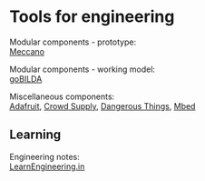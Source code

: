 
# Tools for engineering

Modular components - prototype:  
[Meccano](https://www.meccano.com/en_us)

Modular components - working model:  
[goBILDA](https://www.gobilda.com/)

Miscellaneous components:  
[Adafruit](https://www.adafruit.com/),
[Crowd Supply](https://www.crowdsupply.com/),
[Dangerous Things](https://dangerousthings.com/),
[Mbed](https://os.mbed.com/)

## Learning

Engineering notes:  
[LearnEngineering.in](https://learnengineering.in/)
